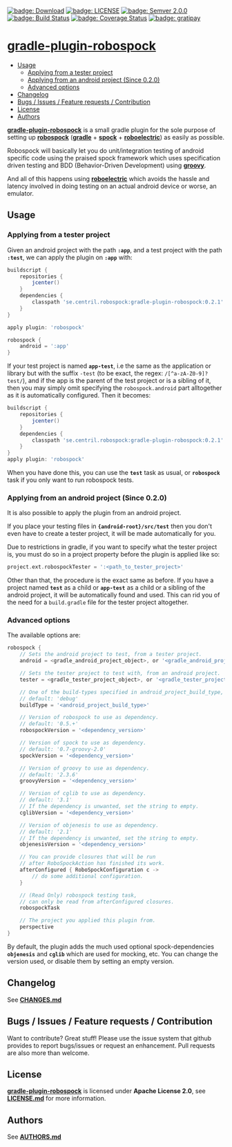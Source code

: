 [![badge: Download]][badge url: Download] [![badge: LICENSE]][LICENSE.md] [![badge: Semver 2.0.0]][badge url: Semver 2.0.0] [![badge: Build Status]][badge url: Build Status] [![badge: Coverage Status]][badge url: Coverage Status] [![badge: gratipay]][badge url: gratipay] 

# [gradle-plugin-robospock]

<!-- MarkdownTOC -->

- [Usage](#usage)
	- [Applying from a tester project](#applying-from-a-tester-project)
	- [Applying from an android project (Since 0.2.0)](#applying-from-an-android-project-since-020)
	- [Advanced options](#advanced-options)
- [Changelog](#changelog)
- [Bugs / Issues / Feature requests / Contribution](#bugs--issues--feature-requests--contribution)
- [License](#license)
- [Authors](#authors)

<!-- /MarkdownTOC -->

**[gradle-plugin-robospock]** is a small gradle plugin for the sole purpose of setting up **[robospock]** (**[gradle]** + **[spock]** +  **[roboelectric]**) as easily as possible.

Robospock will basically let you do unit/integration testing of android specific code using the praised spock framework which uses specification driven testing and BDD (Behavior-Driven Development) using **[groovy]**.

And all of this happens using **[roboelectric]** which avoids the hassle and latency involved in doing testing on an actual android device or worse, an emulator.

## Usage

### Applying from a tester project

Given an android project with the path **`:app`**, and a test project with the
path **`:test`**, we can apply the plugin on **`:app`** with:

```groovy
buildscript {
	repositories {
		jcenter()
	}
	dependencies {
  		classpath 'se.centril.robospock:gradle-plugin-robospock:0.2.1'
  	}
}

apply plugin: 'robospock'

robospock {
	android = ':app'
}
```

If your test project is named **`app-test`**, i.e the same as the application or library but with the suffix `-test` (to be exact, the regex: `/[^a-zA-Z0-9]?test/`), and if the app is the parent of the test project or is a sibling of it, then you may simply omit specifying the `robospock.android` part alltogether as it is automatically configured. Then it becomes:

```groovy
buildscript {
	repositories {
		jcenter()
	}
	dependencies {
  		classpath 'se.centril.robospock:gradle-plugin-robospock:0.2.1'
  	}
}
apply plugin: 'robospock'
```

When you have done this, you can use the **`test`** task as usual, or **`robospock`** task if you only want to run robospock tests.

### Applying from an android project (Since 0.2.0)

It is also possible to apply the plugin from an android project.

If you place your testing files in **`{android-root}/src/test`** then you don't even have to create a tester project, it will be made automatically for you.

Due to restrictions in gradle, if you want to specify what the tester project is, you must do so in a project property before the plugin is applied like so:
```groovy
project.ext.robospockTester = ':<path_to_tester_project>'
```

Other than that, the procedure is the exact same as before. If you have a project named **`test`** as a child or **`app-test`** as a child or a sibling of the android project, it will be automatically found and used. This can rid you of the need for a `build.gradle` file for the tester project altogether.

### Advanced options

The available options are:

```groovy
robospock {
	// Sets the android project to test, from a tester project.
	android = <gradle_android_project_object>, or '<gradle_android_project_path>'

	// Sets the tester project to test with, from an android project.
	tester = <gradle_tester_project_object>, or '<gradle_tester_project_path>'

	// One of the build-types specified in android_project_build_type,
	// default: 'debug'
	buildType = '<android_project_build_type>'

	// Version of robospock to use as dependency.
	// default: '0.5.+'
	robospockVersion = '<dependency_version>'

	// Version of spock to use as dependency.
	// default: '0.7-groovy-2.0'
	spockVersion = '<dependency_version>'

	// Version of groovy to use as dependency.
	// default: '2.3.6'
	groovyVersion = '<dependency_version>'

	// Version of cglib to use as dependency.
	// default: '3.1'
	// If the dependency is unwanted, set the string to empty.
	cglibVersion = '<dependency_version>'

	// Version of objenesis to use as dependency.
	// default: '2.1'
	// If the dependency is unwanted, set the string to empty.
	objenesisVersion = '<dependency_version>'

	// You can provide closures that will be run
	// after RoboSpockAction has finished its work.
	afterConfigured { RoboSpockConfiguration c ->
		// do some additional configuration.
	}

	// (Read Only) robospock testing task,
	// can only be read from afterConfigured closures.
	robospockTask

	// The project you applied this plugin from.
	perspective
}
```

By default, the plugin adds the much used optional spock-dependencies **`objenesis`** and **`cglib`** which are used for mocking, etc. You can change the version used, or disable them by setting an empty version.

## Changelog

See **[CHANGES.md]**

## Bugs / Issues / Feature requests / Contribution

Want to contribute? Great stuff! Please use the issue system that github provides to report bugs/issues or request an enhancement. Pull requests are also more than welcome.

## License

**[gradle-plugin-robospock]** is licensed under **Apache License 2.0**, see **[LICENSE.md]** for more information.

## Authors

See **[AUTHORS.md]**

<!-- references -->

[gradle-plugin-robospock]: https://github.com/Centril/gradle-plugin-robospock

[badge: Download]: https://api.bintray.com/packages/centril/maven/se.centril.robospock%3Agradle-plugin-robospock/images/download.svg
[badge url: Download]: https://bintray.com/centril/maven/se.centril.robospock%3Agradle-plugin-robospock/_latestVersion
[badge: Build Status]: http://img.shields.io/travis/Centril/gradle-plugin-robospock.svg
[badge url: Build Status]: https://travis-ci.org/Centril/gradle-plugin-robospock
[badge: Coverage Status]: http://img.shields.io/coveralls/Centril/gradle-plugin-robospock.svg
[badge url: Coverage Status]: https://coveralls.io/r/Centril/gradle-plugin-robospock
[badge: License]: http://img.shields.io/badge/license-ASL_2.0-blue.svg
[badge: Semver 2.0.0]: http://img.shields.io/badge/semver-2.0.0-blue.svg
[badge url: Semver 2.0.0]: http://semver.org/spec/v2.0.0.html
[badge: gratipay]: http://img.shields.io/gratipay/Centril.svg
[badge url: gratipay]: https://gratipay.com/Centril

[robospock]: https://github.com/Polidea/RoboSpock
[gradle]: http://www.gradle.org/
[spock]: https://github.com/spockframework/spock
[roboelectric]: http://robolectric.org
[groovy]: http://groovy.codehaus.org

[CHANGES.md]: CHANGES.md
[LICENSE.md]: LICENSE.md
[AUTHORS.md]: AUTHORS.md

<!-- references -->

